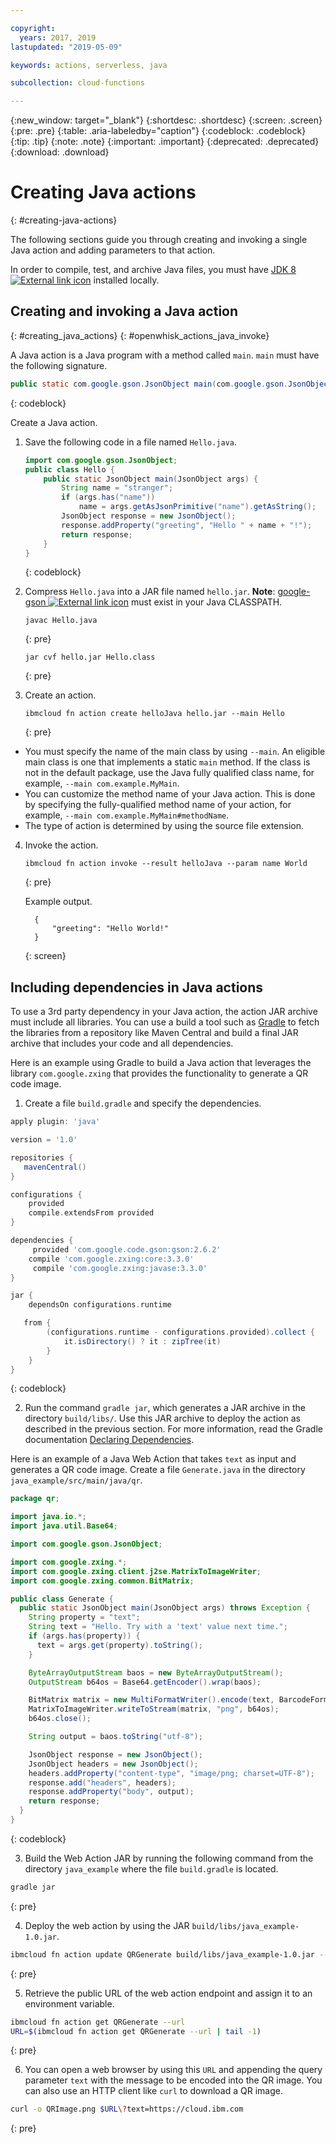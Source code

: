 ```yaml
---

copyright:
  years: 2017, 2019
lastupdated: "2019-05-09"

keywords: actions, serverless, java

subcollection: cloud-functions

---
```






{:new_window: target="_blank"}
{:shortdesc: .shortdesc}
{:screen: .screen}
{:pre: .pre}
{:table: .aria-labeledby="caption"}
{:codeblock: .codeblock}
{:tip: .tip}
{:note: .note}
{:important: .important}
{:deprecated: .deprecated}
{:download: .download}

# Creating Java actions
{: #creating-java-actions}

The following sections guide you through creating and invoking a single Java action and adding parameters to that action.

In order to compile, test, and archive Java files, you must have [JDK 8 ![External link icon](../icons/launch-glyph.svg "External link icon")](http://openjdk.java.net/install) installed locally.

## Creating and invoking a Java action
{: #creating_java_actions}
{: #openwhisk_actions_java_invoke}

A Java action is a Java program with a method called `main`. `main` must have the following signature.

```java
public static com.google.gson.JsonObject main(com.google.gson.JsonObject);
```
{: codeblock}

Create a Java action.

1. Save the following code in a file named `Hello.java`.

    ```java
    import com.google.gson.JsonObject;
    public class Hello {
        public static JsonObject main(JsonObject args) {
            String name = "stranger";
            if (args.has("name"))
                name = args.getAsJsonPrimitive("name").getAsString();
            JsonObject response = new JsonObject();
            response.addProperty("greeting", "Hello " + name + "!");
            return response;
        }
    }
    ```
    {: codeblock}

2. Compress `Hello.java` into a JAR file named `hello.jar`. **Note**: [google-gson ![External link icon](../icons/launch-glyph.svg "External link icon")](https://github.com/google/gson) must exist in your Java CLASSPATH.

    ```
    javac Hello.java
    ```
    {: pre}

    ```
    jar cvf hello.jar Hello.class
    ```
    {: pre}

3. Create an action.

    ```
    ibmcloud fn action create helloJava hello.jar --main Hello
    ```
    {: pre}

  * You must specify the name of the main class by using `--main`. An eligible main class is one that implements a static `main` method. If the class is not in the default package, use the Java fully qualified class name, for example, `--main com.example.MyMain`.
  * You can customize the method name of your Java action. This is done by specifying the fully-qualified method name of your action, for example, `--main com.example.MyMain#methodName`.
  * The type of action is determined by using the source file extension.

4. Invoke the action.

    ```
    ibmcloud fn action invoke --result helloJava --param name World
    ```
    {: pre}

    Example output.

    ```
      {
          "greeting": "Hello World!"
      }
    ```
    {: screen}

## Including dependencies in Java actions

To use a 3rd party dependency in your Java action, the action JAR archive must include all libraries.
You can use a build a tool such as [Gradle](https://gradle.org) to fetch the libraries from a repository like Maven Central and build a final JAR archive that includes your code and all dependencies.

Here is an example using Gradle to build a Java action that leverages the library `com.google.zxing` that provides the functionality to generate a QR code image.

1. Create a file `build.gradle` and specify the dependencies.

  ```gradle
  apply plugin: 'java'

  version = '1.0'

  repositories {
     mavenCentral()
  }

  configurations {
      provided
      compile.extendsFrom provided
  }

  dependencies {
       provided 'com.google.code.gson:gson:2.6.2'
      compile 'com.google.zxing:core:3.3.0'
       compile 'com.google.zxing:javase:3.3.0'
  }

  jar {
      dependsOn configurations.runtime

     from {
          (configurations.runtime - configurations.provided).collect {
              it.isDirectory() ? it : zipTree(it)
          }
      }
  }
  ```
{: codeblock}

2. Run the command `gradle jar`, which generates a JAR archive in the directory `build/libs/`.
Use this JAR archive to deploy the action as described in the previous section.
For more information, read the Gradle documentation [Declaring Dependencies](https://docs.gradle.org/current/userguide/declaring_dependencies.html#declaring_dependencies).

Here is an example of a Java Web Action that takes `text` as input and generates a QR code image. Create a file `Generate.java` in the directory `java_example/src/main/java/qr`.

  ```java
  package qr;

  import java.io.*;
  import java.util.Base64;

  import com.google.gson.JsonObject;

  import com.google.zxing.*;
  import com.google.zxing.client.j2se.MatrixToImageWriter;
  import com.google.zxing.common.BitMatrix;

  public class Generate {
    public static JsonObject main(JsonObject args) throws Exception {
      String property = "text";
      String text = "Hello. Try with a 'text' value next time.";
      if (args.has(property)) {
        text = args.get(property).toString();
      }

      ByteArrayOutputStream baos = new ByteArrayOutputStream();
      OutputStream b64os = Base64.getEncoder().wrap(baos);

      BitMatrix matrix = new MultiFormatWriter().encode(text, BarcodeFormat.QR_CODE, 300, 300);
      MatrixToImageWriter.writeToStream(matrix, "png", b64os);
      b64os.close();

      String output = baos.toString("utf-8");

      JsonObject response = new JsonObject();
      JsonObject headers = new JsonObject();
      headers.addProperty("content-type", "image/png; charset=UTF-8");
      response.add("headers", headers);
      response.addProperty("body", output);
      return response;
    }
  }
  ```
{: codeblock}

3. Build the Web Action JAR by running the following command from the directory `java_example` where the file `build.gradle` is located.

  ```bash
  gradle jar
  ```
{: pre}

4. Deploy the web action by using the JAR `build/libs/java_example-1.0.jar`.

  ```bash
  ibmcloud fn action update QRGenerate build/libs/java_example-1.0.jar --main qr.Generate -m 128 --web true
  ```
{: pre}

5. Retrieve the public URL of the web action endpoint and assign it to an environment variable.

  ```bash
  ibmcloud fn action get QRGenerate --url
  URL=$(ibmcloud fn action get QRGenerate --url | tail -1)
  ```
{: pre}

6. You can open a web browser by using this `URL` and appending the query parameter `text` with the message to be encoded into the QR image. You can also use an HTTP client like `curl` to download a QR image.

  ```bash
  curl -o QRImage.png $URL\?text=https://cloud.ibm.com
  ```
{: pre}

